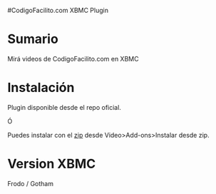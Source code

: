 #CodigoFacilito.com XBMC Plugin

Sumario
=======================
Mirá videos de CodigoFacilito.com en XBMC

Instalación
=======================
Plugin disponible desde el repo oficial.

Ó

Puedes instalar con el [zip](http://www.ezequielescobar.com/servicios/codigofacilito/plugin.video.codigofacilito.com.zip) desde Video>Add-ons>Instalar desde zip.

Version XBMC
============
Frodo / Gotham